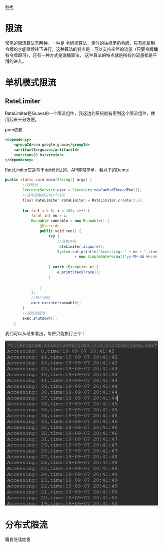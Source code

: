 [参考](https://mp.weixin.qq.com/s?__biz=MzI4Njg5MDA5NA==&mid=2247485652&idx=1&sn=dbcc843869bd94228cb71980cd84cc8c&chksm=ebd749d5dca0c0c30c0b11c0535005a9def3c66aa3f5c56d816256122b53f367de5f5ba6a6c3&token=1948873548&lang=zh_CN#rd)

# 限流

常见的限流算法有两种。一种是 令牌桶算法，定时的往桶里扔令牌，只有能拿到令牌的才能继续往下进行，这种算法的特点是：可以支持突然的流量（只要令牌桶有令牌即可），还有一种方式是漏桶算法，
这种算法的特点就是所有的流量都是平滑的进入。

# 单机模式限流

## RateLimiter

RateLimiter是Guava的一个限流组件，我这边的系统就有用到这个限流组件，使用起来十分方便。

pom依赖
```xml
<dependency>
    <groupId>com.google.guava</groupId>
    <artifactId>guava</artifactId>
    <version>20.0</version>
</dependency>
```

RateLimiter它是基于`令牌桶算法`的，API非常简单，看以下的Demo:

```java
public static void main(String[] args) {
        //线程池
        ExecutorService exec = Executors.newCachedThreadPool();
        //速率是每秒只有3个许可
        final RateLimiter rateLimiter = RateLimiter.create(3.0);

        for (int i = 0; i < 100; i++) {
            final int no = i;
            Runnable runnable = new Runnable() {
                @Override
                public void run() {
                    try {
                        //获取许可
                        rateLimiter.acquire();
                        System.out.println("Accessing: " + no + ",time:"
                                + new SimpleDateFormat("yy-MM-dd HH:mm:ss").format(new Date()));

                    } catch (Exception e) {
                        e.printStackTrace();
                    }

                }
            };
            //执行线程
            exec.execute(runnable);
        }
        //退出线程池
        exec.shutdown();
    }
```
我们可以从结果看出，每秒只能执行三个：

![xianliu](./images/xianliu-1.png)

# 分布式限流 

需要继续完善